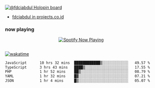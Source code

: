 [![@fdciabdul Holopin board](https://holopin.io/api/user/board?user=fdciabdul)](https://holopin.io/@fdciabdul)

- [fdciabdul in projects.co.id](https://projects.co.id/public/browse_users/view/496e26/fdciabdul)

### now playing 

<p align="center">
  <a href="https://open.spotify.com/user/31ljmyymhthokwewwcd6dsdmvprm" target="_blank"><img src="https://novatorem-psi-rosy.vercel.app/api/spotify" alt="Spotify Now Playing"/></a>
</p>

##

[![wakatime](https://wakatime.com/badge/user/87646243-158a-4241-a3cb-668e1fa2dbb8.svg)](https://wakatime.com/@87646243-158a-4241-a3cb-668e1fa2dbb8)
<!--START_SECTION:waka-->

```txt
JavaScript      10 hrs 32 mins  ████████████▒░░░░░░░░░░░░   49.57 %
TypeScript      3 hrs 43 mins   ████▒░░░░░░░░░░░░░░░░░░░░   17.55 %
PHP             1 hr 52 mins    ██▒░░░░░░░░░░░░░░░░░░░░░░   08.79 %
YAML            1 hr 32 mins    █▓░░░░░░░░░░░░░░░░░░░░░░░   07.21 %
JSON            1 hr 4 mins     █▒░░░░░░░░░░░░░░░░░░░░░░░   05.07 %
```

<!--END_SECTION:waka-->
